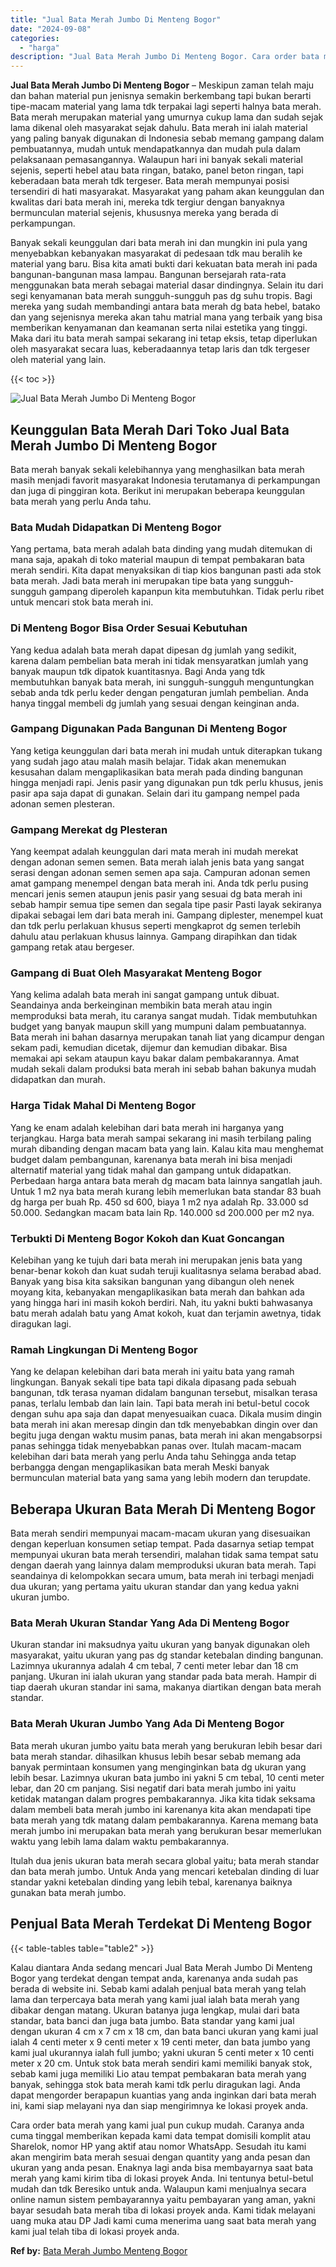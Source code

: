 ```yaml
---
title: "Jual Bata Merah Jumbo Di Menteng Bogor"
date: "2024-09-08"
categories: 
  - "harga"
description: "Jual Bata Merah Jumbo Di Menteng Bogor. Cara order bata merah yang kami jual pun cukup mudah. Caranya anda cuma tinggal memberikan kepada kami data tempat do..."
---
```


**Jual Bata Merah Jumbo Di Menteng Bogor** – Meskipun zaman telah maju dan bahan material pun jenisnya semakin berkembang tapi bukan berarti tipe-macam material yang lama tdk terpakai lagi seperti halnya bata merah. Bata merah merupakan material yang umurnya cukup lama dan sudah sejak lama dikenal oleh masyarakat sejak dahulu. Bata merah ini ialah material yang paling banyak digunakan di Indonesia sebab memang gampang dalam pembuatannya, mudah untuk mendapatkannya dan mudah pula dalam pelaksanaan pemasangannya. Walaupun hari ini banyak sekali material sejenis, seperti hebel atau bata ringan, batako, panel beton ringan, tapi keberadaan bata merah tdk tergeser. Bata merah mempunyai posisi tersendiri di hati masyarakat. Masyarakat yang paham akan keunggulan dan kwalitas dari bata merah ini, mereka tdk tergiur dengan banyaknya bermunculan material sejenis, khususnya mereka yang berada di perkampungan.

Banyak sekali keunggulan dari bata merah ini dan mungkin ini pula yang menyebabkan kebanyakan masyarakat di pedesaan tdk mau beralih ke material yang baru. Bisa kita amati bukti dari kekuatan bata merah ini pada bangunan-bangunan masa lampau. Bangunan bersejarah rata-rata menggunakan bata merah sebagai material dasar dindingnya. Selain itu dari segi kenyamanan bata merah sungguh-sungguh pas dg suhu tropis. Bagi mereka yang sudah membandingi antara bata merah dg bata hebel, batako dan yang sejenisnya mereka akan tahu matrial mana yang terbaik yang bisa memberikan kenyamanan dan keamanan serta nilai estetika yang tinggi. Maka dari itu bata merah sampai sekarang ini tetap eksis, tetap diperlukan oleh masyarakat secara luas, keberadaannya tetap laris dan tdk tergeser oleh material yang lain.

{{< toc >}}

![Jual Bata Merah Jumbo Di Menteng Bogor](/images/jual-bata-merah-12.png)

## Keunggulan Bata Merah Dari Toko Jual Bata Merah Jumbo Di Menteng Bogor

Bata merah banyak sekali kelebihannya yang menghasilkan bata merah masih menjadi favorit masyarakat Indonesia terutamanya di perkampungan dan juga di pinggiran kota. Berikut ini merupakan beberapa keunggulan bata merah yang perlu Anda tahu.

### Bata Mudah Didapatkan Di Menteng Bogor

Yang pertama, bata merah adalah bata dinding yang mudah ditemukan di mana saja, apakah di toko material maupun di tempat pembakaran bata merah sendiri. Kita dapat menyaksikan di tiap kios bangunan pasti ada stok bata merah. Jadi bata merah ini merupakan tipe bata yang sungguh-sungguh gampang diperoleh kapanpun kita membutuhkan. Tidak perlu ribet untuk mencari stok bata merah ini.

### Di Menteng Bogor Bisa Order Sesuai Kebutuhan

Yang kedua adalah bata merah dapat dipesan dg jumlah yang sedikit, karena dalam pembelian bata merah ini tidak mensyaratkan jumlah yang banyak maupun tdk dipatok kuantitasnya. Bagi Anda yang tdk membutuhkan banyak bata merah, ini sungguh-sungguh menguntungkan sebab anda tdk perlu keder dengan pengaturan jumlah pembelian. Anda hanya tinggal membeli dg jumlah yang sesuai dengan keinginan anda.

### Gampang Digunakan Pada Bangunan Di Menteng Bogor

Yang ketiga keunggulan dari bata merah ini mudah untuk diterapkan tukang yang sudah jago atau malah masih belajar. Tidak akan menemukan kesusahan dalam mengaplikasikan bata merah pada dinding bangunan hingga menjadi rapi. Jenis pasir yang digunakan pun tdk perlu khusus, jenis pasir apa saja dapat di gunakan. Selain dari itu gampang nempel pada adonan semen plesteran.

### Gampang Merekat dg Plesteran

Yang keempat adalah keunggulan dari mata merah ini mudah merekat dengan adonan semen semen. Bata merah ialah jenis bata yang sangat serasi dengan adonan semen semen apa saja. Campuran adonan semen amat gampang menempel dengan bata merah ini. Anda tdk perlu pusing mencari jenis semen ataupun jenis pasir yang sesuai dg bata merah ini sebab hampir semua tipe semen dan segala tipe pasir Pasti layak sekiranya dipakai sebagai lem dari bata merah ini. Gampang diplester, menempel kuat dan tdk perlu perlakuan khusus seperti mengkaprot dg semen terlebih dahulu atau perlakuan khusus lainnya. Gampang dirapihkan dan tidak gampang retak atau bergeser.

### Gampang di Buat Oleh Masyarakat Menteng Bogor

Yang kelima adalah bata merah ini sangat gampang untuk dibuat. Seandainya anda berkeinginan membikin bata merah atau ingin memproduksi bata merah, itu caranya sangat mudah. Tidak membutuhkan budget yang banyak maupun skill yang mumpuni dalam pembuatannya. Bata merah ini bahan dasarnya merupakan tanah liat yang dicampur dengan sekam padi, kemudian dicetak, dijemur dan kemudian dibakar. Bisa memakai api sekam ataupun kayu bakar dalam pembakarannya. Amat mudah sekali dalam produksi bata merah ini sebab bahan bakunya mudah didapatkan dan murah.

### Harga Tidak Mahal Di Menteng Bogor

Yang ke enam adalah kelebihan dari bata merah ini harganya yang terjangkau. Harga bata merah sampai sekarang ini masih terbilang paling murah dibanding dengan macam bata yang lain. Kalau kita mau menghemat budget dalam pembangunan, karenanya bata merah ini bisa menjadi alternatif material yang tidak mahal dan gampang untuk didapatkan. Perbedaan harga antara bata merah dg macam bata lainnya sangatlah jauh. Untuk 1 m2 nya bata merah kurang lebih memerlukan bata standar 83 buah dg harga per buah Rp. 450 sd 600, biaya 1 m2 nya adalah Rp. 33.000 sd 50.000. Sedangkan macam bata lain Rp. 140.000 sd 200.000 per m2 nya.

### Terbukti Di Menteng Bogor Kokoh dan Kuat Goncangan

Kelebihan yang ke tujuh dari bata merah ini merupakan jenis bata yang benar-benar kokoh dan kuat sudah teruji kualitasnya selama berabad abad. Banyak yang bisa kita saksikan bangunan yang dibangun oleh nenek moyang kita, kebanyakan mengaplikasikan bata merah dan bahkan ada yang hingga hari ini masih kokoh berdiri. Nah, itu yakni bukti bahwasanya batu merah adalah batu yang Amat kokoh, kuat dan terjamin awetnya, tidak diragukan lagi.

### Ramah Lingkungan Di Menteng Bogor

Yang ke delapan kelebihan dari bata merah ini yaitu bata yang ramah lingkungan. Banyak sekali tipe bata tapi dikala dipasang pada sebuah bangunan, tdk terasa nyaman didalam bangunan tersebut, misalkan terasa panas, terlalu lembab dan lain lain. Tapi bata merah ini betul-betul cocok dengan suhu apa saja dan dapat menyesuaikan cuaca. Dikala musim dingin bata merah ini akan meresap dingin dan tdk menyebabkan dingin over dan begitu juga dengan waktu musim panas, bata merah ini akan mengabsorpsi panas sehingga tidak menyebabkan panas over. Itulah macam-macam kelebihan dari bata merah yang perlu Anda tahu Sehingga anda tetap berbangga dengan mengaplikasikan bata merah Meski banyak bermunculan material bata yang sama yang lebih modern dan terupdate.

## Beberapa Ukuran Bata Merah Di Menteng Bogor

Bata merah sendiri mempunyai macam-macam ukuran yang disesuaikan dengan keperluan konsumen setiap tempat. Pada dasarnya setiap tempat mempunyai ukuran bata merah tersendiri, malahan tidak sama tempat satu dengan daerah yang lainnya dalam memproduksi ukuran bata merah. Tapi seandainya di kelompokkan secara umum, bata merah ini terbagi menjadi dua ukuran; yang pertama yaitu ukuran standar dan yang kedua yakni ukuran jumbo.

### Bata Merah Ukuran Standar Yang Ada Di Menteng Bogor

Ukuran standar ini maksudnya yaitu ukuran yang banyak digunakan oleh masyarakat, yaitu ukuran yang pas dg standar ketebalan dinding bangunan. Lazimnya ukurannya adalah 4 cm tebal, 7 centi meter lebar dan 18 cm panjang. Ukuran ini ialah ukuran yang standar pada bata merah. Hampir di tiap daerah ukuran standar ini sama, makanya diartikan dengan bata merah standar.

### Bata Merah Ukuran Jumbo Yang Ada Di Menteng Bogor

Bata merah ukuran jumbo yaitu bata merah yang berukuran lebih besar dari bata merah standar. dihasilkan khusus lebih besar sebab memang ada banyak permintaan konsumen yang menginginkan bata dg ukuran yang lebih besar. Lazimnya ukuran bata jumbo ini yakni 5 cm tebal, 10 centi meter lebar, dan 20 cm panjang. Sisi negatif dari bata merah jumbo ini yaitu ketidak matangan dalam progres pembakarannya. Jika kita tidak seksama dalam membeli bata merah jumbo ini karenanya kita akan mendapati tipe bata merah yang tdk matang dalam pembakarannya. Karena memang bata merah jumbo ini merupakan bata merah yang berukuran besar memerlukan waktu yang lebih lama dalam waktu pembakarannya.

Itulah dua jenis ukuran bata merah secara global yaitu; bata merah standar dan bata merah jumbo. Untuk Anda yang mencari ketebalan dinding di luar standar yakni ketebalan dinding yang lebih tebal, karenanya baiknya gunakan bata merah jumbo.

## Penjual Bata Merah Terdekat Di Menteng Bogor

{{< table-tables table="table2" >}}

Kalau diantara Anda sedang mencari Jual Bata Merah Jumbo Di Menteng Bogor yang terdekat dengan tempat anda, karenanya anda sudah pas berada di website ini. Sebab kami adalah penjual bata merah yang telah lama dan terpercaya bata merah yang kami jual ialah bata merah yang dibakar dengan matang. Ukuran batanya juga lengkap, mulai dari bata standar, bata banci dan juga bata jumbo. Bata standar yang kami jual dengan ukuran 4 cm x 7 cm x 18 cm, dan bata banci ukuran yang kami jual ialah 4 centi meter x 9 centi meter x 19 centi meter, dan bata jumbo yang kami jual ukurannya ialah full jumbo; yakni ukuran 5 centi meter x 10 centi meter x 20 cm. Untuk stok bata merah sendiri kami memiliki banyak stok, sebab kami juga memiliki Lio atau tempat pembakaran bata merah yang banyak, sehingga stok bata merah kami tdk perlu diragukan lagi. Anda dapat mengorder berapapun kuantias yang anda inginkan dari bata merah ini, kami siap melayani nya dan siap mengirimnya ke lokasi proyek anda.

Cara order bata merah yang kami jual pun cukup mudah. Caranya anda cuma tinggal memberikan kepada kami data tempat domisili komplit atau Sharelok, nomor HP yang aktif atau nomor WhatsApp. Sesudah itu kami akan mengirim bata merah sesuai dengan quantity yang anda pesan dan ukuran yang anda pesan. Enaknya lagi anda bisa membayarnya saat bata merah yang kami kirim tiba di lokasi proyek Anda. Ini tentunya betul-betul mudah dan tdk Beresiko untuk anda. Walaupun kami menjualnya secara online namun sistem pembayarannya yaitu pembayaran yang aman, yakni bayar sesudah bata merah tiba di lokasi proyek anda. Kami tidak melayani uang muka atau DP Jadi kami cuma menerima uang saat bata merah yang kami jual telah tiba di lokasi proyek anda.

**Ref by:** [Bata Merah Jumbo Menteng Bogor](https://id.wikipedia.org/wiki/Bata)
